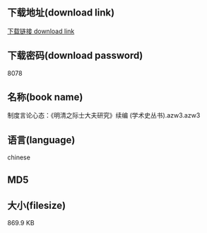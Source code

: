 ## 下载地址(download link)
[下载链接 download link](https://tutu365.netlify.app/?s=%E5%88%B6%E5%BA%A6%E8%A8%80%E8%AE%BA%E5%BF%83%E6%80%81%EF%BC%9A%E3%80%8A%E6%98%8E%E6%B8%85%E4%B9%8B%E9%99%85%E5%A3%AB%E5%A4%A7%E5%A4%AB%E7%A0%94%E7%A9%B6%E3%80%8B%E7%BB%AD%E7%BC%96+%28%E5%AD%A6%E6%9C%AF%E5%8F%B2%E4%B8%9B%E4%B9%A6%29.azw3)

## 下载密码(download password)
8078

## 名称(book name)
制度言论心态：《明清之际士大夫研究》续编 (学术史丛书).azw3.azw3

## 语言(language)
chinese

## MD5


## 大小(filesize)
869.9 KB
